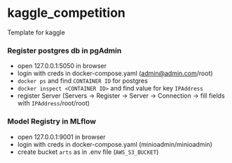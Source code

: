 # kaggle_competition
Template for kaggle

### Register postgres db in pgAdmin
- open 127.0.0.1:5050 in browser
- login with creds in docker-compose.yaml (admin@admin.com/root)
- `docker ps` and find `CONTAINER ID` for postgres
- `docker inspect <CONTAINER ID>` and find value for key `IPAddress`
- register Server (Servers -> Register -> Server -> Connection -> fill fields with `IPAddress`/root/root)

### Model Registry in MLflow
- open 127.0.0.1:9001 in browser
- login with creds in docker-compose.yaml (minioadmin/minioadmin)
- create bucket `arts` as in .env file (`AWS_S3_BUCKET`)